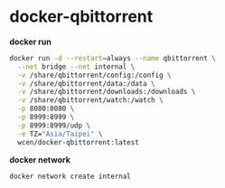 # docker-qbittorrent

__docker run__

```sh
docker run -d --restart=always --name qbittorrent \
  --net bridge --net internal \
  -v /share/qbittorrent/config:/config \
  -v /share/qbittorrent/data:/data \
  -v /share/qbittorrent/downloads:/downloads \
  -v /share/qbittorrent/watch:/watch \
  -p 8080:8080 \
  -p 8999:8999 \
  -p 8999:8999/udp \
  -e TZ="Asia/Taipei" \
  wcen/docker-qbittorrent:latest
```

__docker network__

```sh
docker network create internal
```
